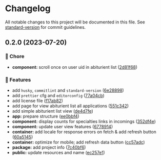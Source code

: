 # Changelog

All notable changes to this project will be documented in this file. See [standard-version](https://github.com/conventional-changelog/standard-version) for commit guidelines.

## 0.2.0 (2023-07-20)


### 🧹 Chore

* **component:** scroll once on user uid in abiturient list ([2d81f68](https://github.com/YSTUty/ystuty-prkom-web/commit/2d81f687738bdc57f2745dfffeb48025fd8e806d))


### 🚀 Features

* add `husky`, `commitlint` and `standard-version` ([6e28898](https://github.com/YSTUty/ystuty-prkom-web/commit/6e28898eb544899f569d97aaa1158578a62b38f0))
* add `prettier` cfg and `editorconfig` ([77a04cb](https://github.com/YSTUty/ystuty-prkom-web/commit/77a04cb8e784b3df276486dd5e2ecb69809b5cf7))
* add license file ([f17ab82](https://github.com/YSTUty/ystuty-prkom-web/commit/f17ab82056a5e279adaccae63b74f3127a6a76f7))
* add page for view abiturient list all applications ([551c342](https://github.com/YSTUty/ystuty-prkom-web/commit/551c3422ac5f91a7dfc4f76c30ff2e6591a5fd4c))
* add simple abiturient list view ([de4d7fe](https://github.com/YSTUty/ystuty-prkom-web/commit/de4d7fecaff0fa8f64d602c3755593d336271f07))
* **app:** prepare structure ([ee0bbf4](https://github.com/YSTUty/ystuty-prkom-web/commit/ee0bbf43e7c43398ab9c14cd86a35c58a3a0375f))
* **component:** display counts for specialties links in incomings ([352df4e](https://github.com/YSTUty/ystuty-prkom-web/commit/352df4e692ac52b04f48ea4a2db1b6cc5aac248e))
* **component:** update user view features ([6778914](https://github.com/YSTUty/ystuty-prkom-web/commit/6778914b68e494505efec1c014fdaf85e361d117))
* **container:** add locale for response errors on fetch & add refresh button ([60a5145](https://github.com/YSTUty/ystuty-prkom-web/commit/60a5145feadab101a6eddc3643db3dca54237e5f))
* **container:** optimize for mobile; add refresh data button ([cc57adc](https://github.com/YSTUty/ystuty-prkom-web/commit/cc57adc0c6a67733a9a2de56ff1a7974ecd80229))
* **package:** add project info ([7c40bf6](https://github.com/YSTUty/ystuty-prkom-web/commit/7c40bf6585624e2fe664a29ac3c9d619247e0ee4))
* **public:** update resources and name ([ec257e1](https://github.com/YSTUty/ystuty-prkom-web/commit/ec257e1f5d394d635c6f8d75d21613d664464d57))
